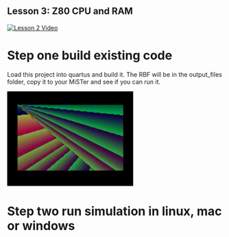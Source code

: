 Lesson 3: Z80 CPU and RAM
--------------------------



[![Lesson 2 Video](http://img.youtube.com/vi/97o_aMsqumY/0.jpg)](http://www.youtube.com/watch?v=97o_aMsqumY "Lesson 2 Video")


# Step one build existing code

Load this project into quartus and build it. The RBF will be in the output_files folder, copy it to your MiSTer and see if you can run it.

![](lesson3.png)

# Step two run simulation in linux, mac or windows
